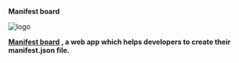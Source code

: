 **Manifest board**

![logo](https://yughendaranp.github.io/Web-app-Manifest-generator/asserts/manifsetboard/manifsetboard256x256.png 'Manifest board')

**[Manifest board]('https://yughendaranp.github.io/Web-app-Manifest-generator/' 'manifest generator') , a web app which helps developers to create their manifest.json file.**
